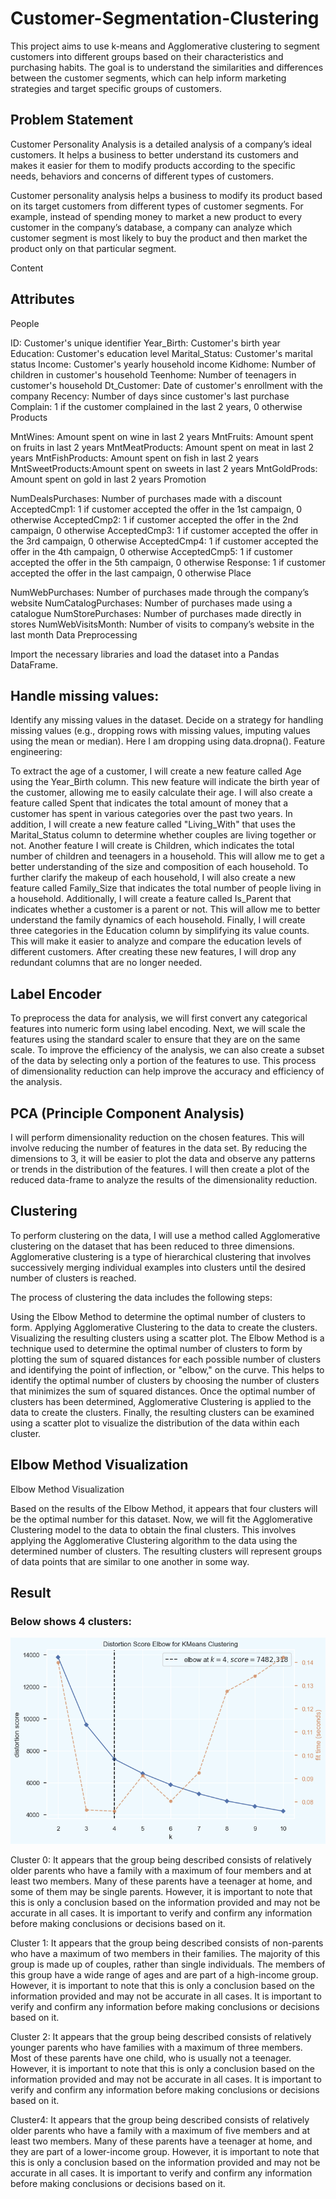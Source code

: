 # Customer-Segmentation-Clustering

This project aims to use k-means and Agglomerative clustering to segment customers into different groups based on their characteristics and purchasing habits. The goal is to understand the similarities and differences between the customer segments, which can help inform marketing strategies and target specific groups of customers.

## Problem Statement

Customer Personality Analysis is a detailed analysis of a company’s ideal customers. It helps a business to better understand its customers and makes it easier for them to modify products according to the specific needs, behaviors and concerns of different types of customers.

Customer personality analysis helps a business to modify its product based on its target customers from different types of customer segments. For example, instead of spending money to market a new product to every customer in the company’s database, a company can analyze which customer segment is most likely to buy the product and then market the product only on that particular segment.

Content

## Attributes

People

ID: Customer's unique identifier
Year_Birth: Customer's birth year
Education: Customer's education level
Marital_Status: Customer's marital status
Income: Customer's yearly household income
Kidhome: Number of children in customer's household
Teenhome: Number of teenagers in customer's household
Dt_Customer: Date of customer's enrollment with the company
Recency: Number of days since customer's last purchase
Complain: 1 if the customer complained in the last 2 years, 0 otherwise
Products

MntWines: Amount spent on wine in last 2 years
MntFruits: Amount spent on fruits in last 2 years
MntMeatProducts: Amount spent on meat in last 2 years
MntFishProducts: Amount spent on fish in last 2 years
MntSweetProducts:Amount spent on sweets in last 2 years
MntGoldProds: Amount spent on gold in last 2 years
Promotion

NumDealsPurchases: Number of purchases made with a discount
AcceptedCmp1: 1 if customer accepted the offer in the 1st campaign, 0 otherwise
AcceptedCmp2: 1 if customer accepted the offer in the 2nd campaign, 0 otherwise
AcceptedCmp3: 1 if customer accepted the offer in the 3rd campaign, 0 otherwise
AcceptedCmp4: 1 if customer accepted the offer in the 4th campaign, 0 otherwise
AcceptedCmp5: 1 if customer accepted the offer in the 5th campaign, 0 otherwise
Response: 1 if customer accepted the offer in the last campaign, 0 otherwise
Place

NumWebPurchases: Number of purchases made through the company’s website
NumCatalogPurchases: Number of purchases made using a catalogue
NumStorePurchases: Number of purchases made directly in stores
NumWebVisitsMonth: Number of visits to company’s website in the last month
Data Preprocessing

Import the necessary libraries and load the dataset into a Pandas DataFrame.

## Handle missing values:

Identify any missing values in the dataset.
Decide on a strategy for handling missing values (e.g., dropping rows with missing values, imputing values using the mean or median). Here I am dropping using data.dropna().
Feature engineering:

To extract the age of a customer, I will create a new feature called Age using the Year_Birth column. This new feature will indicate the birth year of the customer, allowing me to easily calculate their age.
I will also create a feature called Spent that indicates the total amount of money that a customer has spent in various categories over the past two years.
In addition, I will create a new feature called "Living_With" that uses the Marital_Status column to determine whether couples are living together or not.
Another feature I will create is Children, which indicates the total number of children and teenagers in a household. This will allow me to get a better understanding of the size and composition of each household.
To further clarify the makeup of each household, I will also create a new feature called Family_Size that indicates the total number of people living in a household.
Additionally, I will create a feature called Is_Parent that indicates whether a customer is a parent or not. This will allow me to better understand the family dynamics of each household.
Finally, I will create three categories in the Education column by simplifying its value counts. This will make it easier to analyze and compare the education levels of different customers.
After creating these new features, I will drop any redundant columns that are no longer needed.

## Label Encoder

To preprocess the data for analysis, we will first convert any categorical features into numeric form using label encoding. Next, we will scale the features using the standard scaler to ensure that they are on the same scale. To improve the efficiency of the analysis, we can also create a subset of the data by selecting only a portion of the features to use. This process of dimensionality reduction can help improve the accuracy and efficiency of the analysis.

## PCA (Principle Component Analysis)

I will perform dimensionality reduction on the chosen features. This will involve reducing the number of features in the data set. By reducing the dimensions to 3, it will be easier to plot the data and observe any patterns or trends in the distribution of the features. I will then create a plot of the reduced data-frame to analyze the results of the dimensionality reduction.

## Clustering

To perform clustering on the data, I will use a method called Agglomerative clustering on the dataset that has been reduced to three dimensions. Agglomerative clustering is a type of hierarchical clustering that involves successively merging individual examples into clusters until the desired number of clusters is reached.

The process of clustering the data includes the following steps:

Using the Elbow Method to determine the optimal number of clusters to form.
Applying Agglomerative Clustering to the data to create the clusters.
Visualizing the resulting clusters using a scatter plot.
The Elbow Method is a technique used to determine the optimal number of clusters to form by plotting the sum of squared distances for each possible number of clusters and identifying the point of inflection, or "elbow," on the curve. This helps to identify the optimal number of clusters by choosing the number of clusters that minimizes the sum of squared distances. Once the optimal number of clusters has been determined, Agglomerative Clustering is applied to the data to create the clusters. Finally, the resulting clusters can be examined using a scatter plot to visualize the distribution of the data within each cluster.

## Elbow Method Visualization 

Elbow Method Visualization

Based on the results of the Elbow Method, it appears that four clusters will be the optimal number for this dataset. Now, we will fit the Agglomerative Clustering model to the data to obtain the final clusters. This involves applying the Agglomerative Clustering algorithm to the data using the determined number of clusters. The resulting clusters will represent groups of data points that are similar to one another in some way.


## Result

### Below shows 4 clusters:

![alt text](https://github.com/wrvarun-96/Customer-Segmentation-Clustering/blob/main/Output/Elbow%20Curve.png)

Cluster 0: It appears that the group being described consists of relatively older parents who have a family with a maximum of four members and at least two members. Many of these parents have a teenager at home, and some of them may be single parents. However, it is important to note that this is only a conclusion based on the information provided and may not be accurate in all cases. It is important to verify and confirm any information before making conclusions or decisions based on it.

Cluster 1: It appears that the group being described consists of non-parents who have a maximum of two members in their families. The majority of this group is made up of couples, rather than single individuals. The members of this group have a wide range of ages and are part of a high-income group. However, it is important to note that this is only a conclusion based on the information provided and may not be accurate in all cases. It is important to verify and confirm any information before making conclusions or decisions based on it.

Cluster 2: It appears that the group being described consists of relatively younger parents who have families with a maximum of three members. Most of these parents have one child, who is usually not a teenager. However, it is important to note that this is only a conclusion based on the information provided and may not be accurate in all cases. It is important to verify and confirm any information before making conclusions or decisions based on it.

Cluster4: It appears that the group being described consists of relatively older parents who have a family with a maximum of five members and at least two members. Many of these parents have a teenager at home, and they are part of a lower-income group. However, it is important to note that this is only a conclusion based on the information provided and may not be accurate in all cases. It is important to verify and confirm any information before making conclusions or decisions based on it.
